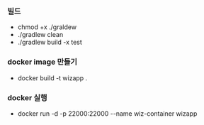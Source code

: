 ### 빌드

- chmod +x ./graldew
- ./gradlew clean
- ./gradlew build -x test

### docker image 만들기

- docker build -t wizapp .

### docker 실행

- docker run -d -p 22000:22000 --name wiz-container wizapp
